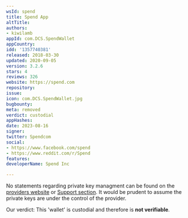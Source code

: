 ```yaml
---
wsId: spend
title: Spend App
altTitle: 
authors:
- kiwilamb
appId: com.DCS.SpendWallet
appCountry: 
idd: '1357740381'
released: 2018-03-30
updated: 2020-09-05
version: 3.2.6
stars: 4
reviews: 326
website: https://spend.com
repository: 
issue: 
icon: com.DCS.SpendWallet.jpg
bugbounty: 
meta: removed
verdict: custodial
appHashes: 
date: 2023-08-16
signer: 
twitter: Spendcom
social:
- https://www.facebook.com/spend
- https://www.reddit.com/r/Spend
features: 
developerName: Spend Inc

---
```


No statements regarding private key managment can be found on the [providers website](https://www.spend.com/app) or [Support section](https://help.spend.com).
It would be prudent to assume the private keys are under the control of the provider.

Our verdict: This 'wallet' is custodial and therefore is **not verifiable**.
